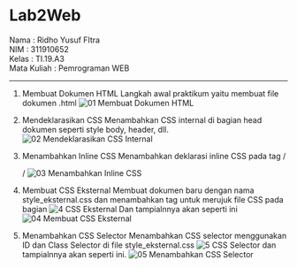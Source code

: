 # Lab2Web
Nama        : Ridho Yusuf FItra<br>
NIM         : 311910652<br>
Kelas       : TI.19.A3<br>
Mata Kuliah : Pemrograman WEB<hr>

1. Membuat Dokumen HTML
Langkah awal praktikum yaitu membuat file dokumen .html
![01  Membuat  Dokumen HTML](https://user-images.githubusercontent.com/59679660/113869125-90076300-97da-11eb-8f01-2c9fecc64f39.png)<br>

2. Mendeklarasikan CSS
Menambahkan CSS internal di bagian head dokumen seperti style body, header, dll.
![02  Mendeklarasikan CSS Internal](https://user-images.githubusercontent.com/59679660/113869166-9a296180-97da-11eb-88ed-6e6c04d64200.png)<br>

3. Menambahkan Inline CSS
Menambahkan deklarasi inline CSS pada tag /*<p>*/
![03  Menambahkan Inline CSS](https://user-images.githubusercontent.com/59679660/113869196-a1e90600-97da-11eb-84f6-b935736212f0.png)<br>

4. Membuat CSS Eksternal
Membuat dokumen baru dengan nama style_eksternal.css dan menambahkan tag <link> untuk merujuk file CSS pada bagian <head>
![4  CSS Eksternal](https://user-images.githubusercontent.com/59679660/113869273-b88f5d00-97da-11eb-9f48-f6b09015e704.png)
Dan tampialnnya akan seperti ini
![04  Membuat CSS Eksternal](https://user-images.githubusercontent.com/59679660/113869225-aad9d780-97da-11eb-9633-3c21f10112da.png)<br>

5. Menambahkan CSS Selector
Menambahkan CSS selector menggunakan ID dan Class Selector di file style_eksternal.css
![5  CSS Selector](https://user-images.githubusercontent.com/59679660/113868429-de683200-97d9-11eb-98f8-a96f6f714f28.png)
dan tampialnnya akan seperti ini.
![05  Menambahkan CSS Selector](https://user-images.githubusercontent.com/59679660/113868478-ea53f400-97d9-11eb-9677-66e9f9d89b02.png)
